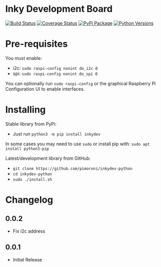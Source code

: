 # Inky Development Board

[![Build Status](https://img.shields.io/github/actions/workflow/status/pimoroni/inkydev-python/test.yml?branch=main)](https://github.com/pimoroni/inkydev-python/actions/workflows/test.yml)
[![Coverage Status](https://coveralls.io/repos/github/pimoroni/inkydev-python/badge.svg?branch=master)](https://coveralls.io/github/pimoroni/inkydev-python?branch=master)
[![PyPi Package](https://img.shields.io/pypi/v/inkydev.svg)](https://pypi.python.org/pypi/inkydev)
[![Python Versions](https://img.shields.io/pypi/pyversions/inkydev.svg)](https://pypi.python.org/pypi/inkydev)

# Pre-requisites

You must enable:

* i2c: `sudo raspi-config nonint do_i2c 0`
* spi: `sudo raspi-config nonint do_spi 0`

You can optionally run `sudo raspi-config` or the graphical Raspberry Pi Configuration UI to enable interfaces.

# Installing

Stable library from PyPi:

* Just run `python3 -m pip install inkydev`

In some cases you may need to use `sudo` or install pip with: `sudo apt install python3-pip`

Latest/development library from GitHub:

* `git clone https://github.com/pimoroni/inkydev-python`
* `cd inkydev-python`
* `sudo ./install.sh`


# Changelog
0.0.2
-----

* Fix i2c address

0.0.1
-----

* Initial Release
